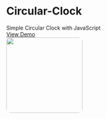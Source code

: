 # Circular-Clock
Simple Circular Clock with JavaScript <br>
<a href="https://codepen.io/AbolfazlAbbasi7/pen/LYrQzXe">View Demo</a> <br>
<img src="https://shots.codepen.io/AbolfazlAbbasi7/pen/LYrQzXe-800.jpg?version=1669105981" style='width:200px; height:auto; border-radius:10px !important;'/>
